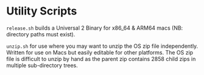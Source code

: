 <h1>Utility Scripts</h1>

``release.sh`` builds a Universal 2 Binary for x86_64 & ARM64 macs (NB: directory paths must exist).

``unzip.sh`` for use where you may want to unzip the OS zip file independently. Written for use on Macs but easily editable for other platforms. The OS zip file is difficult to unzip by hand as the parent zip contains 2858 child zips in multiple sub-directory trees.